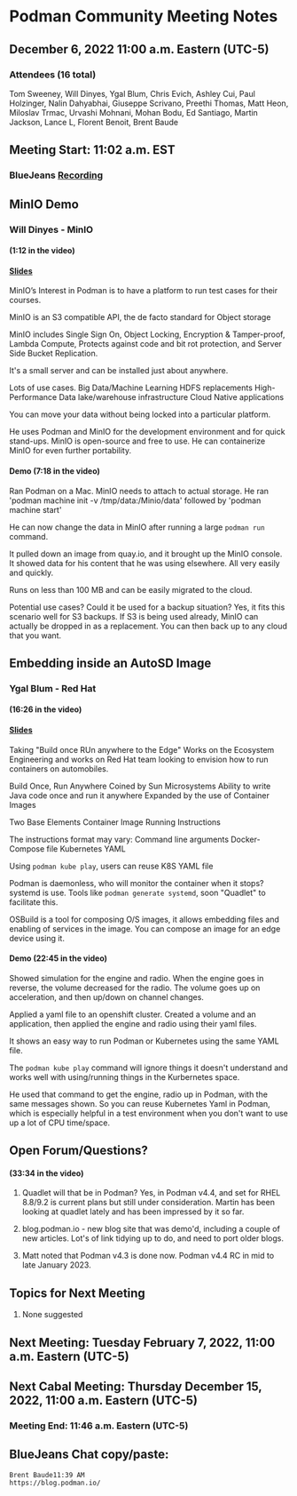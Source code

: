 # Podman Community Meeting Notes
## December 6, 2022 11:00 a.m. Eastern (UTC-5)

### Attendees (16 total)
Tom Sweeney, Will Dinyes, Ygal Blum, Chris Evich, Ashley Cui, Paul Holzinger, Nalin Dahyabhai, Giuseppe Scrivano, Preethi Thomas, Matt Heon, Miloslav Trmac, Urvashi Mohnani, Mohan Bodu, Ed Santiago, Martin Jackson, Lance L, Florent Benoit, Brent Baude

## Meeting Start: 11:02 a.m. EST
### BlueJeans [Recording](https://www.youtube.com/watch?v=GZNazm39wEo)

## MinIO Demo
### Will Dinyes - MinIO
#### (1:12 in the video)

#### [Slides](./Podman_and_MinIO_RH_Webniar.pdf)
MinIO’s Interest in Podman is to have a platform to run test cases for their courses.

MinIO is an S3 compatible API, the de facto standard for Object storage

MinIO includes Single Sign On, Object Locking, Encryption & Tamper-proof, Lambda Compute, Protects against code and bit rot protection, and Server Side Bucket Replication.

It's a small server and can be installed just about anywhere. 

Lots of use cases.
    Big Data/Machine Learning
    HDFS replacements
    High-Performance Data lake/warehouse infrastructure
    Cloud Native applications
    
You can move your data without being locked into a particular platform.

He uses Podman and MinIO for the development environment and for quick stand-ups.  MinIO is open-source and free to use.  He can containerize MinIO for even further portability.

#### Demo (7:18 in the video)

Ran Podman on a Mac.  MinIO needs to attach to actual storage.  He ran 'podman machine init -v /tmp/data:/Minio/data' followed by 'podman machine start'

He can now change the data in MinIO after running a large `podman run` command.

It pulled down an image from quay.io, and it brought up the MinIO console.  It showed data for his content that he was using elsewhere.  All very easily and quickly.

Runs on less than 100 MB and can be easily migrated to the cloud.

Potential use cases?  Could it be used for a backup situation?  Yes, it fits this scenario well for S3 backups.  If S3 is being used already, MinIO can actually be dropped in as a replacement.  You can then back up to any cloud that you want.


## Embedding inside an AutoSD Image
### Ygal Blum - Red Hat
#### (16:26 in the video)
#### [Slides](./Podman_in_the_Edge.pdf)

Taking "Build once RUn anywhere to the Edge"
Works on the Ecosystem Engineering and works on Red Hat team looking to envision how to run containers on automobiles.

Build Once, Run Anywhere
    Coined by Sun Microsystems
    Ability to write Java code once and run it anywhere
    Expanded by the use of Container Images
    
Two Base Elements
    Container Image
    Running Instructions

The instructions format may vary:
    Command line arguments
    Docker-Compose file
    Kubernetes YAML
    
Using `podman kube play`, users can reuse K8S YAML file

Podman is daemonless, who will monitor the container when it stops?  systemd is use.  Tools like `podman generate systemd`, soon "Quadlet" to facilitate this.

OSBuild is a tool for composing O/S images, it allows embedding files and enabling of services in the image.  You can compose an image for an edge device using it.

#### Demo (22:45 in the video)

Showed simulation for the engine and radio.  When the engine goes in reverse, the volume decreased for the radio.  The volume goes up on acceleration, and then up/down on channel changes.

Applied a yaml file to an openshift cluster.  Created a volume and an application, then applied the engine and radio using their yaml files.

It shows an easy way to run Podman or Kubernetes using the same YAML file.

The `podman kube play` command will ignore things it doesn't understand and works well with using/running things in the Kurbernetes space.

He used that command to get the engine, radio up in Podman, with the same messages shown.  So you can reuse Kubernetes Yaml in Podman, which is especially helpful in a test environment when you don't want to use up a lot of CPU time/space.

## Open Forum/Questions?
#### (33:34 in the video)

1)  Quadlet will that be in Podman?  Yes, in Podman v4.4, and set for RHEL 8.8/9.2 is current plans but still under consideration.  Martin has been looking at quadlet lately and has been impressed by it so far.

2) blog.podman.io - new blog site that was demo'd, including a couple of new articles.  Lot's of link tidying up to do, and need to port older blogs.

3) Matt noted that Podman v4.3 is done now.  Podman v4.4 RC in mid to late January 2023.


## Topics for Next Meeting

1) None suggested


## Next Meeting: Tuesday February 7, 2022, 11:00 a.m. Eastern (UTC-5)
## Next Cabal Meeting: Thursday December 15, 2022, 11:00 a.m. Eastern (UTC-5)

### Meeting End: 11:46 a.m. Eastern (UTC-5)

## BlueJeans Chat copy/paste:
```
Brent Baude11:39 AM
https://blog.podman.io/
```

